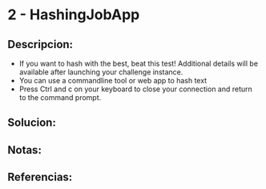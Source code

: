 # 2 - HashingJobApp

## Descripcion:
* If you want to hash with the best, beat this test!
Additional details will be available after launching your challenge instance.
* You can use a commandline tool or web app to hash text
* Press Ctrl and c on your keyboard to close your connection and return to the command prompt.

## Solucion:

## Notas:

## Referencias: